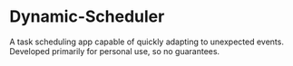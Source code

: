 # Dynamic-Scheduler
A task scheduling app capable of quickly adapting to unexpected events. Developed primarily for personal use, so no guarantees.
